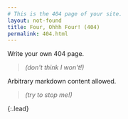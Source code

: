 ```yaml
---
# This is the 404 page of your site.
layout: not-found
title: Four, Ohhh Four! (404)
permalink: 404.html
---
```


Write your own 404 page. 
> *(don't think I won't!)*

Arbitrary markdown content allowed.
>*(try to stop me!)*

{:.lead}
